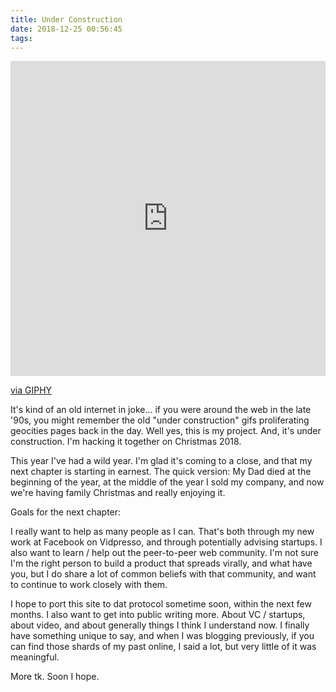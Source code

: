 ```yaml
---
title: Under Construction
date: 2018-12-25 00:56:45
tags:
---
```

<div style="width:100%;height:0;padding-bottom:100%;position:relative;"><iframe src="https://giphy.com/embed/EIiJp9cQ3GeEU" width="100%" height="100%" style="position:absolute" frameBorder="0" class="giphy-embed" allowFullScreen></iframe></div><p><a href="https://giphy.com/gifs/please-construction-patient-EIiJp9cQ3GeEU">via GIPHY</a></p>

It's kind of an old internet in joke... if you were around the web in the late '90s, you might remember the old "under construction" gifs proliferating geocities pages back in the day. Well yes, this is my project. And, it's under construction. I'm hacking it together on Christmas 2018.

This year I've had a wild year. I'm glad it's coming to a close, and that my next chapter is starting in earnest. The quick version: My Dad died at the beginning of the year, at the middle of the year I sold my company, and now we're having family Christmas and really enjoying it.

Goals for the next chapter:

I really want to help as many people as I can. That's both through my new work at Facebook on Vidpresso, and through potentially advising startups. I also want to learn / help out the peer-to-peer web community. I'm not sure I'm the right person to build a product that spreads virally, and what have you, but I do share a lot of common beliefs with that community, and want to continue to work closely with them.

I hope to port this site to dat protocol sometime soon, within the next few months. I also want to get into public writing more. About VC / startups, about video, and about generally things I think I understand now. I finally have something unique to say, and when I was blogging previously, if you can find those shards of my past online, I said a lot, but very little of it was meaningful.

More tk. Soon I hope.
